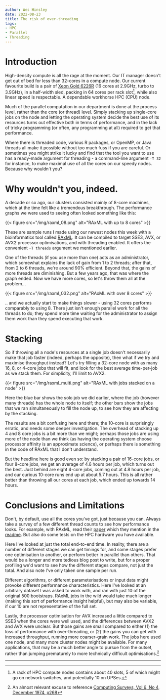 ```yaml
---
author: Wes Hinsley
date: 2022-08-23
title: The risk of over-threading
tags:
- HPC
- Parallel
- Threading
---
```


# Introduction

High-density compute is all the rage at the moment. Our IT manager 
doesn't get out of bed for less than 32-cores in a compute node. Our current
favourite build is a pair of 
[Xeon Gold 6226R](https://ark.intel.com/content/www/us/en/ark/products/199347/intel-xeon-gold-6226r-processor-22m-cache-2-90-ghz.html)
(16 cores at 2.9GHz, turbo to 3.9GHz), in a half-width sled, packing in
64 cores per rack slot[^1], while also linear speed is respectable. A dependable
workhorse HPC (CPU) node.

Much of the parallel computation in our department is done at the process
level, rather than the core (or thread) level. Simply stacking up single-core
jobs on the node and letting the operating system decide the best use of its
resources turns out effective both in terms of performance, and in the lack of
tricky programming (or often, any programming at all) required to get that
performance.

Where there is threaded code, various R packages, or OpenMP, or Java threads
all make it possible without too much fuss if you are careful. Or sometimes
you might strike it lucky and find that the tool you want to use has a
ready-made argument for threading - a command-line argument `-T 32` for
instance, to make maximal use of all the cores on our speedy nodes. 
Because why wouldn't you?

# Why wouldn't you, indeed.

A decade or so ago, our clusters consisted mainly of 8-core machines, which
at the time felt like a tremendous breakthrough. The performance
graphs we were used to seeing often looked something like this:

{{< figure src="/img/raxml_08.png" alt="RAxML with up to 8 cores" >}}

These are sample runs I made using our newest nodes this week with a
bioinformatics tool called [RAxML](https://github.com/stamatak/standard-RAxML).
It can be compiled to target SSE3, AVX, or AVX2 processor optimisations,
and with threading enabled. It offers the convenient `-T threads` argument we
mentioned earlier. 

One of the threads (if you use more than one) acts as an
administrator, which somewhat explains the lack of gain from 1 to 2 threads;
after that, from 2 to 6 threads, we're around 90% efficient. Beyond that, the
gains of more threads are diminishing. But a few years ago, that was where
the graph ended. Now we have more cores, so let's throw them all at the
problem...

{{< figure src="/img/raxml_032.png" alt="RAxML with over 8 cores" >}}

.. and we actually start to make things slower - using 32 cores performs
comparably to using 8. There just isn't enough parallel work for all the
threads to do; they spend more time waiting for the administrator to
assign them work than they spend executing that work.

# Stacking

So if throwing all a node's resources at a single job doesn't necessarily
make that job faster (indeed, perhaps the opposite), then what if we try and
maximise throughput instead? Let's try filling a 32-core node with as many 16, 8, or
4-core jobs that will fit, and look for the best average time-per-job as
we stack them. For simplicity, I'll limit to AVX2.

{{< figure src="/img/raxml_multi.png" alt="RAxML with jobs stacked on a node" >}}

Here the blue bar shows the solo job we did earlier, where the job (however many
threads) has the whole node to itself; the other bars show the jobs that we ran 
simultaneously to fill the node up, to see how they are affecting by the stacking.

The results are a bit confusing here and there; the 10-core is surprisingly 
erratic, and needs some deeper investigation. The overhead of stacking up 4 and 8 core 
jobs is a bit more than we might; perhaps those jobs are using more of the node than
we think (as having the operating system choose processor affinity is an approximate
science), or perhaps there is something in the code of RAxML that I don't understand.

But the headline here is good even so: by stacking a pair of 16-core jobs, or four 8-core jobs,
we get an average of 4.6 hours per job, which turns out the best. Just behind are eight
4-core jobs, coming out at 4.8 hours per job, and our curious 10-core runs end up at about
5.7 hours. This is all rather better than throwing all our cores at each job, which ended up
towards 14 hours.

# Conclusions and Limitations

Don't, by default, use all the cores you've got, just because you can. 
Always take a survey of a few different thread counts to see how performance 
looks. For example, with RAxML, read their 
[paper](http://sco.h-its.org/exelixis/pubs/Exelixis-RRDR-2010-3.pdf) which
they mention in the [readme](https://github.com/stamatak/standard-RAxML). But
also do some tests on the HPC hardware you have available.
 
Here I've looked at just the total end-to-end time. In reality, there
are a number of different stages we can get timings for, and some stages
prefer one optimisation to another, or perform better in parallel than
others. That would be a longer and more tedious
blog post to write, but for a proper profiling we'd want to see how the
different stages compare, not just the total. And also note I've only taken
one sample per run.

Different algorithms, or different parameterisations or input data 
might provoke different performance characteristics. Here I've looked at
an arbitrary dataset I was asked to work with, and ran with just 10 of
the original 500 bootstraps. RAxML jobs in the wild would take much longer
(making this sort of performance insight helpful), but may also be variable, if
our 10 are not representative of the full set.

Lastly, the processor optimisation for AVX increased a little
compared to SSE3 when the cores were well used, and the differences between 
AVX2 and AVX were unclear. But those gains are small compared to either (1) the 
loss of performance with over-threading, or (2) the gains you can get with
increased throughput, running more coarser-grain work. The jobs here used
one node, and many more cluster nodes might be available. For many applications,
that may be a much better angle to pursue from the outset, rather than jumping
prematurely to more technically difficult optimisations.[^2]
  
---


[^1]: A rack of HPC compute nodes contains about 40 slots, 5 of which might go on network switches, and potentially 10 on UPSes.
[^2]: An almost relevant excuse to reference [Computing Surveys, Vol 6, No 4, December 1974, p268](https://dl.acm.org/doi/10.1145/356635.356640)
